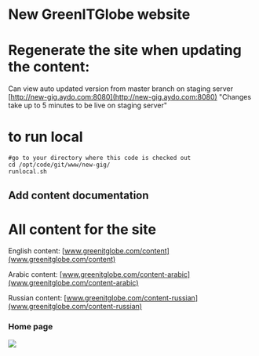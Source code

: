 # New GreenITGlobe website

# Regenerate the site when updating the content:

Can view auto updated version from master branch on staging server [http://new-gig.aydo.com:8080](http://new-gig.aydo.com:8080) "Changes take up to 5 minutes to be live on staging server"

# to run local

```
#go to your directory where this code is checked out
cd /opt/code/git/www/new-gig/
runlocal.sh
```

## Add content documentation

# All content for the site

English content:
[www.greenitglobe.com/content](www.greenitglobe.com/content)

Arabic content:
[www.greenitglobe.com/content-arabic](www.greenitglobe.com/content-arabic)

Russian content:
[www.greenitglobe.com/content-russian](www.greenitglobe.com/content-russian)

### Home page
![](https://git.aydo.com/static-websites/new-gig/raw/master/www.greenitglobe.com/static/GIG-doc.jpg)